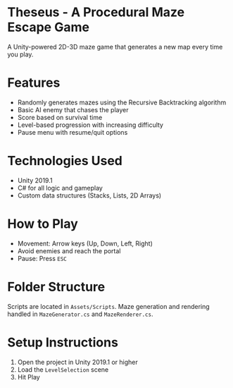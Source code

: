 # Theseus - A Procedural Maze Escape Game

A Unity-powered 2D-3D maze game that generates a new map every time you play.

# Features

-  Randomly generates mazes using the Recursive Backtracking algorithm
-  Basic AI enemy that chases the player
-  Score based on survival time
-  Level-based progression with increasing difficulty
-  Pause menu with resume/quit options

# Technologies Used

- Unity 2019.1
- C# for all logic and gameplay
- Custom data structures (Stacks, Lists, 2D Arrays)

# How to Play

- Movement: Arrow keys (Up, Down, Left, Right)
- Avoid enemies and reach the portal
- Pause: Press `ESC`

# Folder Structure

Scripts are located in `Assets/Scripts`. Maze generation and rendering handled in `MazeGenerator.cs` and `MazeRenderer.cs`.

# Setup Instructions

1. Open the project in Unity 2019.1 or higher
2. Load the `LevelSelection` scene
3. Hit Play

